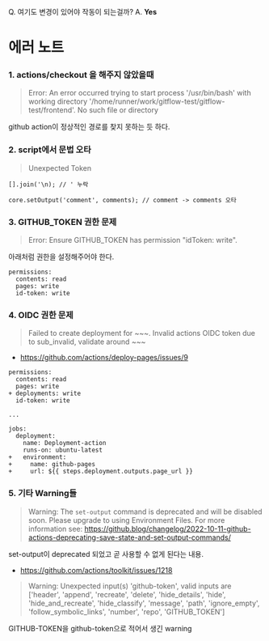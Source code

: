 Q. 여기도 변경이 있어야 작동이 되는걸까? A. **Yes**

# 에러 노트

### 1. actions/checkout 을 해주지 않았을때

> Error: An error occurred trying to start process '/usr/bin/bash' with working directory '/home/runner/work/gitflow-test/gitflow-test/frontend'. No such file or directory


github action이 정상적인 경로를 찾지 못하는 듯 하다.

### 2. script에서 문법 오타

> Unexpected Token

```shell
[].join('\n); // ' 누락
```

```shell
core.setOutput('comment', comments); // comment -> comments 오타
```

### 3. GITHUB_TOKEN 권한 문제

> Error: Ensure GITHUB_TOKEN has permission "idToken: write".


아래처럼 권한을 설정해주어야 한다.

```shell
permissions:
  contents: read
  pages: write
  id-token: write
```

### 4. OIDC 권한 문제

> Failed to create deployment for ~~~. Invalid actions OIDC token due to sub_invalid, validate around ~~~

- https://github.com/actions/deploy-pages/issues/9


```shell
permissions:
  contents: read
  pages: write
+ deployments: write
  id-token: write

...

jobs:
  deployment:
    name: Deployment-action
    runs-on: ubuntu-latest
+   environment:
+     name: github-pages
+     url: ${{ steps.deployment.outputs.page_url }}
```

### 5. 기타 Warning들

> Warning: The `set-output` command is deprecated and will be disabled soon. Please upgrade to using Environment Files. For more information see: https://github.blog/changelog/2022-10-11-github-actions-deprecating-save-state-and-set-output-commands/

set-output이 deprecated 되었고 곧 사용할 수 없게 된다는 내용.

- https://github.com/actions/toolkit/issues/1218

> Warning: Unexpected input(s) 'github-token', valid inputs are ['header', 'append', 'recreate', 'delete', 'hide_details', 'hide', 'hide_and_recreate', 'hide_classify', 'message', 'path', 'ignore_empty', 'follow_symbolic_links', 'number', 'repo', 'GITHUB_TOKEN']

GITHUB-TOKEN을 github-token으로 적어서 생긴 warning
